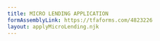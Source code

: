 ```yaml
---
title: MICRO LENDING APPLICATION
formAssemblyLink: https://tfaforms.com/4823226
layout: applyMicroLending.njk
---
```

